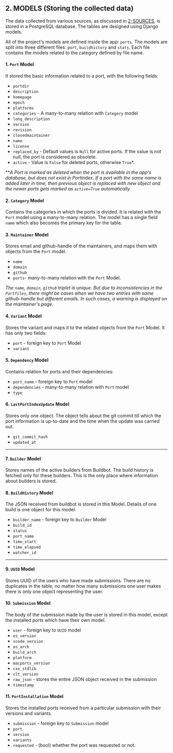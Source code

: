 ## 2. MODELS (Storing the collected data)

The data collected from various sources, as discussed in [2-SOURCES](/docs/2-SOURCES.md), is stored in a PostgreSQL
database. The tables are designed using Django models.

All of the project's models are defined inside the app: `ports`. The models are split into three different files: `port`,
`buildhistory` and `stats`. Each file contains the models related to the category defined by file name.

#### 1. `Port` Model

It stored the basic information related to a port, with the following fields:
- `portdir`
- `description`
- `homepage`
- `epoch`
- `platforms`
- `categories` - A many-to-many relation with `Category` model
- `long_description`
- `version`
- `revision`
- `closedmaintainer`
- `name`
- `license`
- `replaced_by` - Default values is `Null` for active ports. If the value is not null, the port is considered as obsolete.
- `active` - Value is `False` for deleted ports, otherwise `True`*.

***A Port is marked as deleted when the port is available in the app's database, but does not exist in PortIndex. If a 
port with the same name is added later in time, then previous object is replaced with new object and the newer ports gets
marked as `active=True` automatically.*

#### 2. `Category` Model

Contains the categories in which the ports is divided. It is related with the `Port` model using a many-to-many relation.
The model has a single field `name` which also becomes the primary key for the table.

#### 3. `Maintainer` Model

Stores email and github-handle of the maintainers, and maps them with objects from the `Port` model.

- `name`
- `domain`
- `github`
- `ports`- many-to-many relation with the `Port` Model.

*The `name`, `domain`, `github` triplet is unique. But due to inconsistencies in the `Portfiles`, there might be cases
when we have two entries with same github-handle but different emails. In such cases, a warning is displayed on the
maintainer's page.*

#### 4. `Variant` Model

Stores the variant and maps it to the related objects from the `Port` Model. It has only two fields:
- `port` - foreign key to `Port` Model
- `variant`


#### 5. `Dependency` Model

Contains relation for ports and their dependencies:

- `port_name` - foreign key to `Port` model
- `dependencies` - many-to-many relation with `Port` model
- `type`


#### 6. `LastPortIndexUpdate` Model

Stores only one object. The object tells about the git commit till which the port information is up-to-date and the time
when the update was carried out.

- `git_commit_hash`
- `updated_at`

---

#### 7. `Builder` Model

Stores names of the active builders from Buildbot. The build history is fetched only for these builders. This is the only
place where information about builders is stored.

#### 8. `BuildHistory` Model

The JSON received from buildbot is stored in this Model. Details of one build is one object for this model.

- `builder_name` - foreign key to `Builder` Model
- `build_id`
- `status`
- `port_name`
- `time_start`
- `time_elapsed`
- `watcher_id`

---

#### 9. `UUID` Model

Stores UUID of the users who have made submissions. There are no duplicates in the table, no matter how many submissions
one user makes there is only one object representing the user.

#### 10. `Submission` Model

The body of the submission made by the user is stored in this model, except the installed ports which have their own
model.

- `user` - foreign key to `UUID` model
- `os_version`
- `xcode_version`
- `os_arch`
- `build_arch`
- `platform`
- `macports_version`
- `cxx_stdlib`
- `clt_version`
- `raw_json` - stores the entire JSON object received in the submission
- `timestamp`

#### 11. `PortInstallation` Model

Stores the installed ports received from a particular submission with their versions and variants.

- `submission` - foreign key to `Submission` model
- `port`
- `version`
- `variants`
- `requested` - (bool) whether the port was requested or not.
